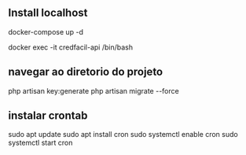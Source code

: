 ## Install localhost
docker-compose up -d

docker exec -it credfacil-api /bin/bash
## navegar ao diretorio do projeto

php artisan key:generate
php artisan migrate --force


## instalar crontab
sudo apt update
sudo apt install cron
sudo systemctl enable cron
sudo systemctl start cron